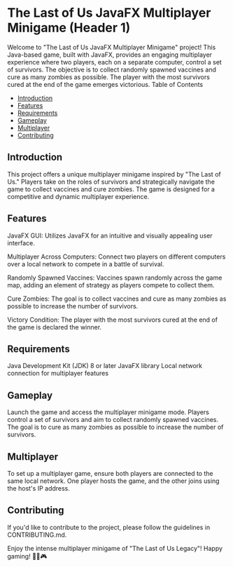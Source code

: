 # The Last of Us JavaFX Multiplayer Minigame (Header 1)

Welcome to "The Last of Us JavaFX Multiplayer Minigame" project! This Java-based game, built with JavaFX, provides an engaging multiplayer experience where two players, each on a separate computer, control a set of survivors. The objective is to collect randomly spawned vaccines and cure as many zombies as possible. The player with the most survivors cured at the end of the game emerges victorious.
Table of Contents

- [Introduction](#introduction)
- [Features](#features)
- [Requirements](#requirements)
- [Gameplay](#gameplay)
- [Multiplayer](#multiplayer)
- [Contributing](#contributing)


  
## Introduction

This project offers a unique multiplayer minigame inspired by "The Last of Us." Players take on the roles of survivors and strategically navigate the game to collect vaccines and cure zombies. The game is designed for a competitive and dynamic multiplayer experience.

## Features

  JavaFX GUI: Utilizes JavaFX for an intuitive and visually appealing user interface.

  Multiplayer Across Computers: Connect two players on different computers over a local network to compete in a battle of survival.
    
  Randomly Spawned Vaccines: Vaccines spawn randomly across the game map, adding an element of strategy as players compete to collect them.

  Cure Zombies: The goal is to collect vaccines and cure as many zombies as possible to increase the number of survivors.

  Victory Condition: The player with the most survivors cured at the end of the game is declared the winner.

## Requirements

  Java Development Kit (JDK) 8 or later
  JavaFX library
  Local network connection for multiplayer features

## Gameplay

  Launch the game and access the multiplayer minigame mode.
  Players control a set of survivors and aim to collect randomly spawned vaccines.
  The goal is to cure as many zombies as possible to increase the number of survivors.

## Multiplayer

To set up a multiplayer game, ensure both players are connected to the same local network. One player hosts the game, and the other joins using the host's IP address.

## Contributing

If you'd like to contribute to the project, please follow the guidelines in CONTRIBUTING.md.

Enjoy the intense multiplayer minigame of "The Last of Us Legacy"!
Happy gaming! 🧟‍♂️🎮
